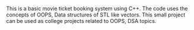 This is a basic movie ticket booking system using C++. 
The code uses the concepts of OOPS, Data structures of STL like vectors.
This small project can be used as college projects related to OOPS, DSA topics.
